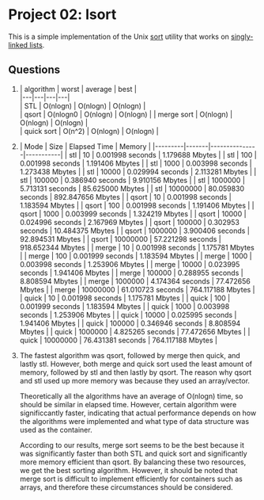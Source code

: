 Project 02: lsort
===================

This is a simple implementation of the Unix [sort] utility that works on
[singly-linked lists].

[sort]: http://man7.org/linux/man-pages/man1/sort.1.html
[singly-linked lists]: https://en.wikipedia.org/wiki/Linked_list#Singly_linked_lists


Questions
---------

1.  |  algorithm  |    worst   |  average   |    best    |  
|---|---|---|---|      
|     STL     |  O(nlogn)  |  O(nlogn)  |  O(nlogn)  |       
|    qsort    |  O(nlogn0  |  O(nlogn)  |  O(nlogn) | 
|  merge sort |  O(nlogn)  |  O(nlogn)  |  O(nlogn)  |      
| quick sort  |  O(n^2)    |  O(nlogn)  |  O(nlogn)  |


2. | Mode    | Size  | Elapsed Time  | Memory    |
|---------|-------|---------------|-----------|
| stl | 10 | 0.001998 seconds | 1.179688 Mbytes |
| stl | 100 | 0.001998 seconds | 1.191406 Mbytes |
| stl | 1000 | 0.003998 seconds | 1.273438 Mbytes |
| stl | 10000 | 0.029994 seconds | 2.113281 Mbytes |
| stl | 100000 | 0.386940 seconds | 9.910156 Mbytes |
| stl | 1000000 | 5.713131 seconds | 85.625000 Mbytes |
| stl | 10000000 | 80.059830 seconds | 892.847656 Mbytes |
| qsort | 10 | 0.001998 seconds | 1.183594 Mbytes |
| qsort | 100 | 0.001998 seconds | 1.191406 Mbytes |
| qsort | 1000 | 0.003999 seconds | 1.324219 Mbytes |
| qsort | 10000 | 0.024996 seconds | 2.167969 Mbytes |
| qsort | 100000 | 0.302953 seconds | 10.484375 Mbytes |
| qsort | 1000000 | 3.900406 seconds | 92.894531 Mbytes |
| qsort | 10000000 | 57.221298 seconds | 918.652344 Mbytes |
| merge | 10 | 0.001998 seconds | 1.175781 Mbytes |
| merge | 100 | 0.001999 seconds | 1.183594 Mbytes |
| merge | 1000 | 0.003998 seconds | 1.253906 Mbytes |
| merge | 10000 | 0.023995 seconds | 1.941406 Mbytes |
| merge | 100000 | 0.288955 seconds | 8.808594 Mbytes |
| merge | 1000000 | 4.174364 seconds | 77.472656 Mbytes |
| merge | 10000000 | 61.010723 seconds | 764.117188 Mbytes |
| quick | 10 | 0.001998 seconds | 1.175781 Mbytes |
| quick | 100 | 0.001999 seconds | 1.183594 Mbytes |
| quick | 1000 | 0.003998 seconds | 1.253906 Mbytes |
| quick | 10000 | 0.025995 seconds | 1.941406 Mbytes |
| quick | 100000 | 0.346946 seconds | 8.808594 Mbytes |
| quick | 1000000 | 4.825265 seconds | 77.472656 Mbytes |
| quick | 10000000 | 76.431381 seconds | 764.117188 Mbytes |



3. The fastest algorithm was qsort, followed by merge then quick, and lastly stl. However, both merge and quick sort used the least amount of memory, followed by stl and then lastly by qsort. The reason why qsort and stl used up more memory was because they used an array/vector. 

    Theoretically all the algorithms have an average of O(nlogn) time, so should be similar in elapsed time. However, certain algorithm were significcantly faster, indicating that actual performance depends on how the algorithms were implemented and what type of data structure was used as the container.

    According to our results, merge sort seems to be the best because it was significantly faster than both STL and quick sort and significantly more memory efficient than qsort. By balancing these two resources, we get the best sorting algorithm. However, it should be noted that merge sort is difficult to implement efficiently for containers such as arrays, and therefore these circumstances should be considered.
